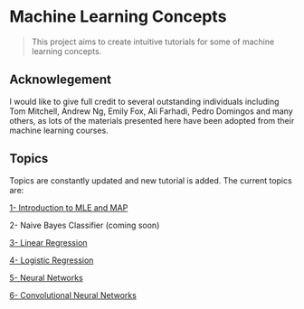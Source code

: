 # Machine Learning Concepts
> This project aims to create intuitive tutorials for some of machine learning concepts.


## Acknowlegement

I would like to give full credit to several outstanding individuals including Tom Mitchell, Andrew Ng, Emily Fox, Ali Farhadi, Pedro Domingos and many others, as lots of the materials presented here have been adopted from their machine learning courses.

## Topics
Topics are constantly updated and new tutorial is added. The current topics are:

[1- Introduction to MLE and MAP](mle_map)


2- Naive Bayes Classifier (coming soon)


[3- Linear Regression](linear_regression)


[4- Logistic Regression](logistic_regression)


[5- Neural Networks](neural_network)


[6- Convolutional Neural Networks](cnn)



